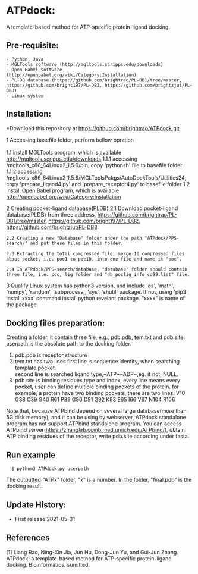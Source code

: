 # ATPdock: 
A template-based method for ATP-specific protein-ligand docking.

## Pre-requisite:
    - Python, Java
    - MGLTools software (http://mgltools.scripps.edu/downloads)
    - Open Babel software (http://openbabel.org/wiki/Category:Installation)
    - PL-DB database (https://github.com/brightrao/PL-DB1/tree/master, https://github.com/bright197/PL-DB2, https://github.com/brightzjut/PL-DB3)
    - Linux system

## Installation:

*Download this repository at https://github.com/brightrao/ATPdock.git.

1 Accessing basefile folder, perform bellow opration</br></br>
1.1 install MGLTools program, which is available http://mgltools.scripps.edu/downloads
1.1.1 accessing /mgltools_x86_64Linux2_1.5.6/bin, copy 'pythonsh' file to basefile folder
1.1.2 accessing /mgltools_x86_64Linux2_1.5.6/MGLToolsPckgs/AutoDockTools/Utilities24, copy 'prepare_ligand4.py' and 'prepare_receptor4.py' to basefile folder
1.2 install Open Babel program, which is available http://openbabel.org/wiki/Category:Installation
    
2 Creating pocket-ligand database(PLDB) 
2.1 Download pocket-ligand database(PLDB) from three address,
        https://github.com/brightrao/PL-DB1/tree/master, 
        https://github.com/bright197/PL-DB2, 
        https://github.com/brightzjut/PL-DB3. 	
	
    2.2 Creating a new "Database" folder under the path "ATPdock/PPS-search/" and put these files in this folder.    
    
    2.3 Extracting the total compressed file, merge 10 compressed files about pocket, i.e. poc1 to poc10, into one file and name it "poc".
    
    2.4 In ATPdock/PPS-search/database, "database" folder should contain three file, i.e. poc, lig folder and "db_poclig_info_cd99.list" file.
    
3 Qualify Linux system has python3 version, and include 'os', 'math', 'numpy', 'random', 'subprocess', 'sys', 'shutil' package. If not, using 'pip3 install xxxx' command install python revelant package. "xxxx" is name of the package.
  
## Docking files preparation:

Creating a folder, it contain three file, e.g., pdb.pdb, tem.txt and pdb.site. userpath is the absolute path to the docking folder.

1. pdb.pdb is receptor structure
2. tem.txt has two lines
   first line is sequence identity, when searching template pocket.   
   second line is searched ligand type,~ATP~~ADP~,eg. if not, NULL.
3. pdb.site is binding residues type and index, every line means every pocket, user can define multiple binding pockets of the protein.
    for example, a protein have two binding pockets, there are two lines.
    V10 G38 C39 G40 R61 P89 G90 D91 G92 K93
    E65 I66 V67 N104 R106
   
Note that, because ATPbind depend on several large database(more than 5G disk memory), and it can be using by webserver, ATPdock standalone program has not support ATPbind standalone program. You can access ATPbind server(https://zhanglab.ccmb.med.umich.edu/ATPbind/), obtain ATP binding residues of the receptor, write pdb.site according under fasta.
     
## Run example
~~~
  $ python3 ATPdock.py userpath
~~~
The outputted "ATPx" folder, "x" is a number. In the folder, "final.pdb" is the docking result.

## Update History:

- First release 2021-05-31

## References

[1] Liang Rao, Ning-Xin Jia, Jun Hu, Dong-Jun Yu, and Gui-Jun Zhang. ATPdock: a template-based method for ATP-specific protein-ligand docking. Bioinformatics. sumitted.
